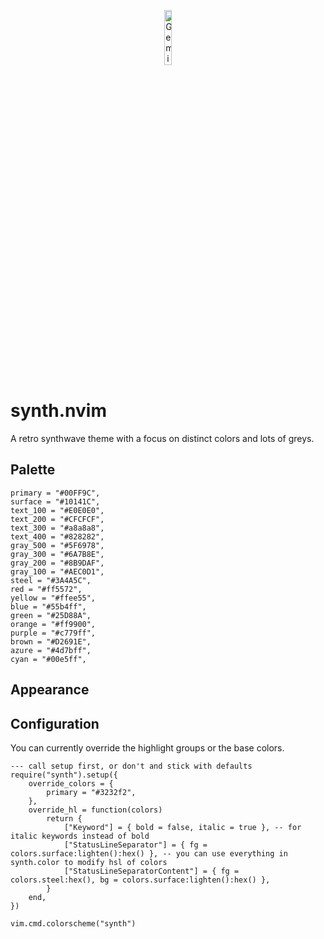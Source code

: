 <p align="center">
  <img width="15%" height="15%" alt="Gemini_Generated_Image_95q2q95q2q95q2q9" src="https://github.com/user-attachments/assets/62acc82b-1651-4a7a-bef3-fc11aa523b73" />
</p>

# synth.nvim

A retro synthwave theme with a focus on distinct colors and lots of greys.

## Palette

````
primary = "#00FF9C",
surface = "#10141C",
text_100 = "#E0E0E0",
text_200 = "#CFCFCF",
text_300 = "#a8a8a8",
text_400 = "#828282",
gray_500 = "#5F6978",
gray_300 = "#6A7B8E",
gray_200 = "#8B9DAF",
gray_100 = "#AEC0D1",
steel = "#3A4A5C",
red = "#ff5572",
yellow = "#ffee55",
blue = "#55b4ff",
green = "#25D88A",
orange = "#ff9900",
purple = "#c779ff",
brown = "#D2691E",
azure = "#4d7bff",
cyan = "#00e5ff",
````

## Appearance

<todo>

## Configuration

You can currently override the highlight groups or the base colors.

```
--- call setup first, or don't and stick with defaults
require("synth").setup({
    override_colors = {
        primary = "#3232f2",
    },
    override_hl = function(colors)
        return {
            ["Keyword"] = { bold = false, italic = true }, -- for italic keywords instead of bold
            ["StatusLineSeparator"] = { fg = colors.surface:lighten():hex() }, -- you can use everything in synth.color to modify hsl of colors
            ["StatusLineSeparatorContent"] = { fg = colors.steel:hex(), bg = colors.surface:lighten():hex() },
        }
    end,
})

vim.cmd.colorscheme("synth")
```
